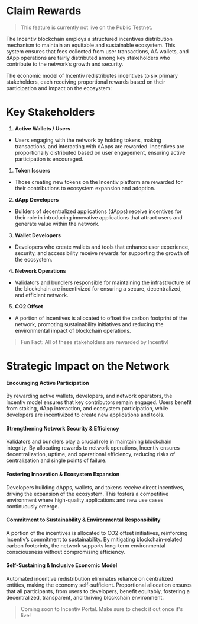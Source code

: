 

# Claim Rewards

> <Warning> This feature is currently not live on the Public Testnet. </Warning>

The Incentiv blockchain employs a structured incentives distribution mechanism to maintain an equitable and sustainable ecosystem. This system ensures that fees collected from user transactions, AA wallets, and dApp operations are fairly distributed among key stakeholders who contribute to the network’s growth and security.

The economic model of Incentiv redistributes incentives to six primary stakeholders, each receiving proportional rewards based on their participation and impact on the ecosystem:

# Key Stakeholders

1. **Active Wallets / Users**

* Users engaging with the network by holding tokens, making transactions, and interacting with dApps are rewarded. Incentives are proportionally distributed based on user engagement, ensuring active participation is encouraged.

1. **Token Issuers**

* Those creating new tokens on the Incentiv platform are rewarded for their contributions to ecosystem expansion and adoption.

2. **dApp Developers**

* Builders of decentralized applications (dApps) receive incentives for their role in introducing innovative applications that attract users and generate value within the network.

3. **Wallet Developers**

* Developers who create wallets and tools that enhance user experience, security, and accessibility receive rewards for supporting the growth of the ecosystem.

4. **Network Operations**

* Validators and bundlers responsible for maintaining the infrastructure of the blockchain are incentivized for ensuring a secure, decentralized, and efficient network.

5. **CO2 Offset**

* A portion of incentives is allocated to offset the carbon footprint of the network, promoting sustainability initiatives and reducing the environmental impact of blockchain operations.

> <Note> Fun Fact: All of these stakeholders are rewarded by Incentiv!</Note>

# Strategic Impact on the Network

#### Encouraging Active Participation

By rewarding active wallets, developers, and network operators, the Incentiv model ensures that key contributors remain engaged. Users benefit from staking, dApp interaction, and ecosystem participation, while developers are incentivized to create new applications and tools.

#### Strengthening Network Security & Efficiency

Validators and bundlers play a crucial role in maintaining blockchain integrity. By allocating rewards to network operations, Incentiv ensures decentralization, uptime, and operational efficiency, reducing risks of centralization and single points of failure.

#### Fostering Innovation & Ecosystem Expansion

Developers building dApps, wallets, and tokens receive direct incentives, driving the expansion of the ecosystem. This fosters a competitive environment where high-quality applications and new use cases continuously emerge.

#### Commitment to Sustainability & Environmental Responsibility

A portion of the incentives is allocated to CO2 offset initiatives, reinforcing Incentiv’s commitment to sustainability. By mitigating blockchain-related carbon footprints, the network supports long-term environmental consciousness without compromising efficiency.

#### Self-Sustaining & Inclusive Economic Model

Automated incentive redistribution eliminates reliance on centralized entities, making the economy self-sufficient. Proportional allocation ensures that all participants, from users to developers, benefit equitably, fostering a decentralized, transparent, and thriving blockchain environment.

> <Warning> Coming soon to Incentiv Portal. Make sure to check it out once it's live!</Warning>

          